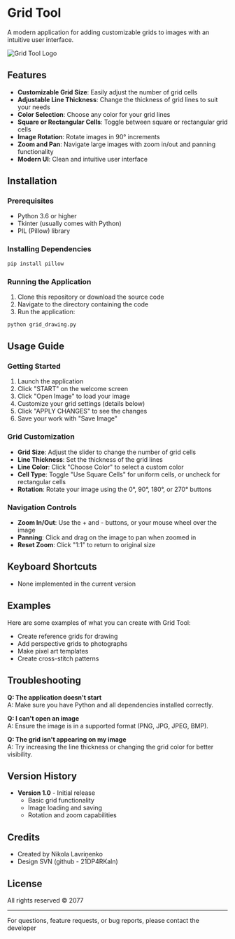 # Grid Tool

A modern application for adding customizable grids to images with an intuitive user interface.

![Grid Tool Logo](https://placeholder.com/wp-content/uploads/2018/10/placeholder.png)

## Features

- **Customizable Grid Size**: Easily adjust the number of grid cells
- **Adjustable Line Thickness**: Change the thickness of grid lines to suit your needs
- **Color Selection**: Choose any color for your grid lines
- **Square or Rectangular Cells**: Toggle between square or rectangular grid cells
- **Image Rotation**: Rotate images in 90° increments
- **Zoom and Pan**: Navigate large images with zoom in/out and panning functionality
- **Modern UI**: Clean and intuitive user interface

## Installation

### Prerequisites

- Python 3.6 or higher
- Tkinter (usually comes with Python)
- PIL (Pillow) library

### Installing Dependencies

```bash
pip install pillow
```

### Running the Application

1. Clone this repository or download the source code
2. Navigate to the directory containing the code
3. Run the application:

```bash
python grid_drawing.py
```

## Usage Guide

### Getting Started

1. Launch the application
2. Click "START" on the welcome screen
3. Click "Open Image" to load your image
4. Customize your grid settings (details below)
5. Click "APPLY CHANGES" to see the changes
6. Save your work with "Save Image"

### Grid Customization

- **Grid Size**: Adjust the slider to change the number of grid cells
- **Line Thickness**: Set the thickness of the grid lines
- **Line Color**: Click "Choose Color" to select a custom color
- **Cell Type**: Toggle "Use Square Cells" for uniform cells, or uncheck for rectangular cells
- **Rotation**: Rotate your image using the 0°, 90°, 180°, or 270° buttons

### Navigation Controls

- **Zoom In/Out**: Use the + and - buttons, or your mouse wheel over the image
- **Panning**: Click and drag on the image to pan when zoomed in
- **Reset Zoom**: Click "1:1" to return to original size

## Keyboard Shortcuts

- None implemented in the current version

## Examples

Here are some examples of what you can create with Grid Tool:

- Create reference grids for drawing
- Add perspective grids to photographs
- Make pixel art templates
- Create cross-stitch patterns

## Troubleshooting

**Q: The application doesn't start**  
A: Make sure you have Python and all dependencies installed correctly.

**Q: I can't open an image**  
A: Ensure the image is in a supported format (PNG, JPG, JPEG, BMP).

**Q: The grid isn't appearing on my image**  
A: Try increasing the line thickness or changing the grid color for better visibility.

## Version History

- **Version 1.0** - Initial release
  - Basic grid functionality
  - Image loading and saving
  - Rotation and zoom capabilities

## Credits

- Created by Nikola Lavriņenko
- Design SVN (github - 21DP4RKaln)

## License

All rights reserved © 2077

---

For questions, feature requests, or bug reports, please contact the developer
